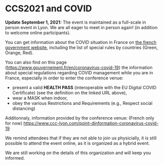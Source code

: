 # CCS2021 and COVID

**Update September 1, 2021:** The event is maintained as a full-scale in person event in Lyon. We are all eager to meet in person again! (in addition to welcome online participants). 

You can get information about the COVID situation in France on [the french government website](https://www.diplomatie.gouv.fr/en/coming-to-france/coronavirus-advice-for-foreign-nationals-in-france/#sommaire_1), including the list of special rules by countries (Green, Orange, Red).


You can also find on this page (https://www.gouvernement.fr/en/coronavirus-covid-19) the information about special regulations regarding COVID management while you are in France, especially in order to enter the conference venue:
* present a valid **HEALTH PASS** (interoperable with the EU Digital COVID Certificate) (see the definition on the linked URL above),
* wear a MASK when indoor,
* obey the various Restrictions and Requirements (e.g., Respect social distancing)

Additonnaly, information provided by the conference venue: (French only for now)
https://www.ccc-lyon.com/point-dinformation-coronavirus-covid-19


We remind attendees that if they are not able to join us physicially, it is still possible to attend the event online, as it is organized as a hybrid event.

We are still working on the details of this organization and will keep you informed.

